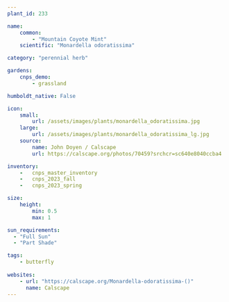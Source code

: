 ```yaml
---
plant_id: 233 

name: 
    common: 
        - "Mountain Coyote Mint"  
    scientific: "Monardella odoratissima"  

category: "perennial herb"

gardens:
    cnps_demo:
        - grassland

humboldt_native: False

icon: 
    small: 
        url: /assets/images/plants/monardella_odoratissima.jpg 
    large: 
        url: /assets/images/plants/monardella_odoratissima_lg.jpg 
    source: 
        name: John Doyen / Calscape 
        url: https://calscape.org/photos/70459?srchcr=sc640e8040ccba4

inventory: 
    -   cnps_master_inventory
    -   cnps_2023_fall
    -   cnps_2023_spring

size:
    height: 
        min: 0.5
        max: 1

sun_requirements:
  - "Full Sun"
  - "Part Shade"

tags: 
    - butterfly
 
websites: 
    - url: "https://calscape.org/Monardella-odoratissima-()"
      name: Calscape
---
```

